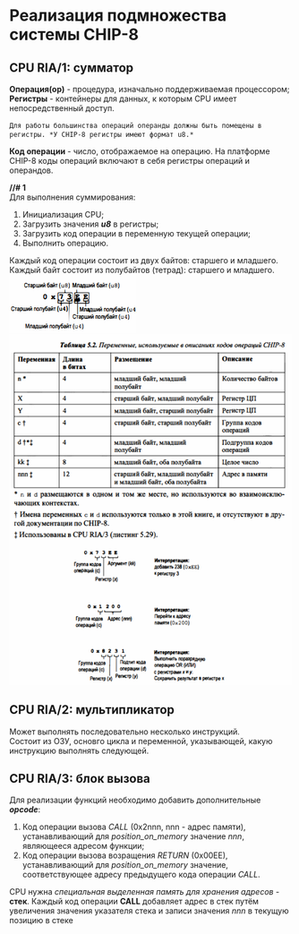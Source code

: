 # Реализация подмножества системы CHIP-8

## CPU RIA/1: сумматор

**Операция(op)** - процедура, изначально поддерживаемая процессором;  
**Регистры** - контейнеры для данных, к которым CPU имеет непосредственный доступ.  

    Для работы большинства операций операнды должны быть помещены в регистры. *У CHIP-8 регистры имеют формат u8.*

**Код операции** - число, отображаемое на операцию. На платформе CHIP-8 коды операций включают в себя регистры операций и операндов.  

**//# 1**  
Для выполнения суммирования:

1. Инициализация CPU;
2. Загрузить значения ***u8*** в регистры;
3. Загрузить код операции в переменную текущей операции;
4. Выполнить операцию.

Каждый код операции состоит из двух байтов: старшего и младшего.  
Каждый байт состоит из полубайтов (тетрад): старшего и младшего.  
![Opcode contents](image.png)  
![Opcode decoding](image-1.png)  

## CPU RIA/2: мультипликатор

Может выполнять последовательно несколько инструкций.  
Состоит из ОЗУ, основго цикла и переменной, указывающей, какую инструкцию выполнять следующей.  

## CPU RIA/3: блок вызова

Для реализации функций необходимо добавить дополнительные ***opcode***:  

1. Код операции вызова *CALL* (0x2nnn, nnn - адрес памяти), устанавливающий для *position_on_memory* значение *nnn*, являющееся адресом функции;
2. Код операции вызова возращения *RETURN* (0x00EE), устанавливающий для *position_on_memory* значение, соответствующее адресу предыдущего кода операции *CALL*.  

CPU нужна *специальная выделенная память для хранения адресов* - **стек**. Каждый код операции **CALL** добавляет адрес в стек путём увеличения значения указателя стека и записи значения *nnn* в текущую позицию в стеке
